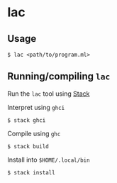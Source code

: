 # lac

## Usage

    $ lac <path/to/program.ml>

## Running/compiling `lac`

Run the `lac` tool using [Stack](https://haskellstack.org/)

Interpret using `ghci`

    $ stack ghci

Compile using `ghc`

    $ stack build

Install into `$HOME/.local/bin`

    $ stack install

